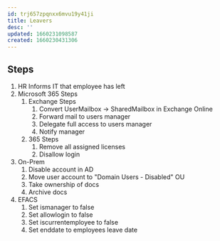 ```yaml
---
id: trj657zpqnxx6mvu19y41ji
title: Leavers
desc: ''
updated: 1660231098587
created: 1660230431306
---
```


## Steps

1. HR Informs IT that employee has left
2. Microsoft 365 Steps
   1. Exchange Steps
      1. Convert UserMailbox -> SharedMailbox in Exchange Online
      2. Forward mail to users manager
      3. Delegate full access to users manager
      4. Notify manager
   2. 365 Steps
      1. Remove all assigned licenses
      2. Disallow login
3. On-Prem
   1. Disable account in AD
   2. Move user account to "Domain Users - Disabled" OU
   3. Take ownership of docs
   4. Archive docs
4. EFACS
   1. Set ismanager to false
   2. Set allowlogin to false
   3. Set iscurrentemployee to false
   4. Set enddate to employees leave date
